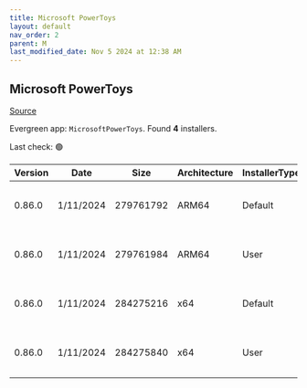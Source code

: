 ```yaml
---
title: Microsoft PowerToys
layout: default
nav_order: 2
parent: M
last_modified_date: Nov 5 2024 at 12:38 AM
---
```


## Microsoft PowerToys

[Source](https://github.com/microsoft/PowerToys/)

Evergreen app: `MicrosoftPowerToys`. Found **4** installers.

Last check: 🟢

| Version | Date      | Size      | Architecture | InstallerType | Type | URI                                                                                                                                                                                                          |
| ------- | --------- | --------- | ------------ | ------------- | ---- | ------------------------------------------------------------------------------------------------------------------------------------------------------------------------------------------------------------ |
| 0.86.0  | 1/11/2024 | 279761792 | ARM64        | Default       | exe  | [https://github.com/microsoft/PowerToys/releases/download/v0.86.0/PowerToysSetup-0.86.0-arm64.exe](https://github.com/microsoft/PowerToys/releases/download/v0.86.0/PowerToysSetup-0.86.0-arm64.exe)         |
| 0.86.0  | 1/11/2024 | 279761984 | ARM64        | User          | exe  | [https://github.com/microsoft/PowerToys/releases/download/v0.86.0/PowerToysUserSetup-0.86.0-arm64.exe](https://github.com/microsoft/PowerToys/releases/download/v0.86.0/PowerToysUserSetup-0.86.0-arm64.exe) |
| 0.86.0  | 1/11/2024 | 284275216 | x64          | Default       | exe  | [https://github.com/microsoft/PowerToys/releases/download/v0.86.0/PowerToysSetup-0.86.0-x64.exe](https://github.com/microsoft/PowerToys/releases/download/v0.86.0/PowerToysSetup-0.86.0-x64.exe)             |
| 0.86.0  | 1/11/2024 | 284275840 | x64          | User          | exe  | [https://github.com/microsoft/PowerToys/releases/download/v0.86.0/PowerToysUserSetup-0.86.0-x64.exe](https://github.com/microsoft/PowerToys/releases/download/v0.86.0/PowerToysUserSetup-0.86.0-x64.exe)     |
